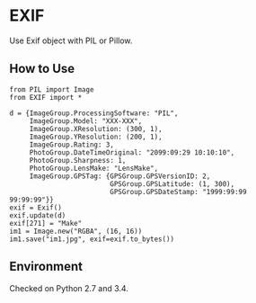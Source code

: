 EXIF
=====================

Use Exif object with PIL or Pillow.


How to Use
--------
    from PIL import Image
    from EXIF import *

    d = {ImageGroup.ProcessingSoftware: "PIL",
         ImageGroup.Model: "XXX-XXX",
         ImageGroup.XResolution: (300, 1),
         ImageGroup.YResolution: (200, 1),
         ImageGroup.Rating: 3,
         PhotoGroup.DateTimeOriginal: "2099:09:29 10:10:10",
         PhotoGroup.Sharpness: 1,
         PhotoGroup.LensMake: "LensMake",
         ImageGroup.GPSTag: {GPSGroup.GPSVersionID: 2,
                             GPSGroup.GPSLatitude: (1, 300),
                             GPSGroup.GPSDateStamp: "1999:99:99 99:99:99"}}
    exif = Exif()
    exif.update(d)
    exif[271] = "Make"
    im1 = Image.new("RGBA", (16, 16))
    im1.save("im1.jpg", exif=exif.to_bytes())


Environment
--------
  Checked on Python 2.7 and 3.4.
